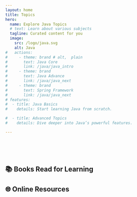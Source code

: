 ```yaml
---
layout: home
title: Topics
hero:
  name: Explore Java Topics
  # text: Learn about various subjects
  tagline: Curated content for you
  image:
    src: /logo/java.svg
    alt: Java
#   actions:
#     - theme: brand # alt,  plain
#       text: Java Core
#       link: /java/java_intro
#     - theme: brand
#       text: Java Advance
#       link: /java/java_next
#     - theme: brand
#       text: Spring Framework
#       link: /java/java_next    
# features:    
#  - title: Java Basics
#    details: Start learning Java from scratch.

#  - title: Advanced Topics
#    details: Dive deeper into Java’s powerful features.

---
```


<br><br><br>

<script setup>
import CollapsibleList from '@theme/components/CollapsibleList.vue'

import ResourceCard from '@theme/components/ResourceCard.vue'

const sections = [
  {
    title: 'Java Basics',
    items: [
      { label: 'Primitive Data Types', link: '/java/java_intro' },
      { label: 'Lists', link: '/java/java_core/java_format' },
      { label: 'Dictionaries', link: '/python/1data-types/complex-types/7dictionary/' },
      { label: 'Tuple & Set', link: '/python/1data-types/complex-types/5tuple_set/' },
      { label: 'Control Flow', link: '/python/4control_statements/' },
      { label: 'Functions', link: '/python/5functions/' },
    ]
  },
  {
    title: 'JavaScript DOM',
    items: [
      { label: 'DOM Basics', link: '/JavaScript-DOM/01-DOM-Basics/' },
      { label: 'DOM Modification', link: '/JavaScript-DOM/02-DOM-modification/' },
      { label: 'DOM Events', link: '/JavaScript-DOM/03-DOM-events/' },
    ]
  }
]

const resources = [
  {
    title: 'Java Documentation',
    description: 'Official Java documentation provided by Oracle, covering all versions of the Java platform.',
    link: 'https://docs.oracle.com/en/java/'
  },
  {
    title: 'Baeldung Java Guides',
    description: 'Comprehensive collection of Java tutorials and guides.',
    link: 'https://www.baeldung.com/'
  },
  {
    title: 'GeeksforGeeks Java',
    description: 'Java tutorials and articles on a wide range of topics.',
    link: 'https://www.geeksforgeeks.org/java/'
  }
]
</script>

<CollapsibleList :sections="sections" />


## 📚 Books Read for Learning


<div class="book-container">

  <BookCard
  img="/books/java_complete_ref_13.jpg"
  title="Java: The Complete Reference"
  author="Herbert Schildt"
  year="2021"
  summary="Comprehensive guide for learning Java, covering the core language, APIs, and real-world programming examples."
/>

<BookCard
  img="/books/java_complete_ref_13.jpg"
  title="Effective Java"
  author="Joshua Bloch"
  year="2018"
  summary="Best practices and design patterns every Java developer should know, explained with real-world scenarios."
/>

<BookCard
  img="/books/java_complete_ref_13.jpg"
  title="Effective Java"
  author="Joshua Bloch"
  year="2018"
  summary="Best practices and design patterns every Java developer should know, explained with real-world scenarios."
/>

</div>

## 🌐 Online Resources

<div class="book-container">
  <ResourceCard
    v-for="(resource, index) in resources"
    :key="index"
    :title="resource.title"
    :description="resource.description"
    :link="resource.link"
  />
</div>